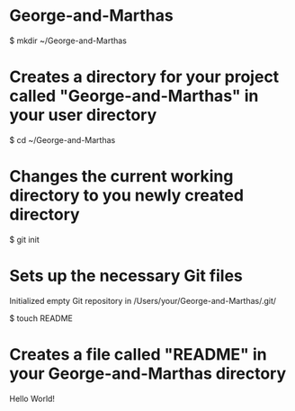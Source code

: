 George-and-Marthas
==================
$ mkdir ~/George-and-Marthas
# Creates a directory for your project called "George-and-Marthas" in your user directory

$ cd ~/George-and-Marthas
# Changes the current working directory to you newly created directory

$ git init
# Sets up the necessary Git files
Initialized empty Git repository in /Users/your/George-and-Marthas/.git/

$ touch README
# Creates a file called "README" in your George-and-Marthas directory

Hello World!
